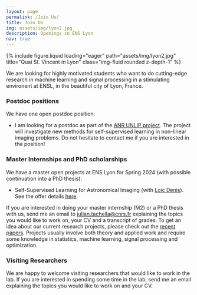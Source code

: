 ```yaml
---
layout: page
permalink: /Join Us/
title: Join Us
img: assets/img/lyon2.jpg
description: Openings in ENS Lyon
nav: true
---
```


<div class="row">
    <div class="col-sm mt-3 mt-md-0">
        {% include figure.liquid loading="eager" path="assets/img/lyon2.jpg" title="Quai St. Vincent in Lyon" class="img-fluid rounded z-depth-1" %}
    </div>
</div>

We are looking for highly motivated students who want to do cutting-edge research in machine learning and signal processing in a stimulating environent at ENSL, in the beautiful city of Lyon, France.

### Postdoc positions

We have one open postdoc position:

- I am looking for a postdoc as part of the [ANR UNLIP project](https://anr.fr/fr/detail/call/aapg-appel-a-projets-generique-2023/). The project will investigate new methods for self-supervised learning in non-linear imaging problems. Do not hesitate to contact me if you are interested in the position!


### Master Internships and PhD scholarships


We have a master open projects at ENS Lyon for Spring 2024 (with possible continuation into a PhD thesis):

- Self-Supervised Learning for Astronomical Imaging (with [Loic Denis](https://perso.univ-st-etienne.fr/deniloic/)). See the offer details [here](/assets/pdf/internship-offer-SelfSupLearning-Astro-Tachella-Denis.pdf).


 If you are interested in doing your master internship (M2) or a PhD thesis with us, send me an email to julian.tachella@cnrs.fr explaining the topics you would like to work on, your CV and a transcript of grades. To get an idea about our current research projects, please check out the [recent papers](https://scholar.google.co.uk/citations?user=u_hH-fUAAAAJ&hl=en). Projects usually involve both theory and applied work and require some knowledge in statistics, machine learning, signal processing and optimization.


### Visiting Researchers

We are happy to welcome visiting researchers that would like to work in the lab. If you are interested in spending some time in the lab, send me an email explaining the topics you would like to work on and your CV.
